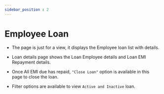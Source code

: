 ```yaml
---
sidebar_position : 2
---
```


# Employee Loan

  - The page is just for a view, it displays the Employee loan list with details.

  - Loan details page shows the Loan Employee details and Loan EMI Repayment details.

  - Once All EMI due has repaid, `"Close Loan"` option is available in this page to close the loan.

  - Filter options are available to view `Active and Inactive` loan.